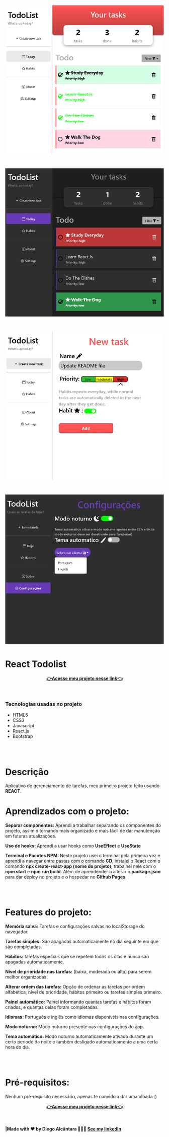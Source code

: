 <h1 align="center">
    <img alt="App no modo padrão" src="./src/assets/readmeAssets/lightMode.png">
</h1>
<h1 align="center">
    <img alt="App no modo noturno" src="./src/assets/readmeAssets/darkMode.png">
</h1>
<h1 align="center">
    <img alt="App no modo noturno" src="./src/assets/readmeAssets/newTaskField.png">
</h1>
<h1 align="center">
    <img alt="App no modo noturno" src="./src/assets/readmeAssets/settingsField.png">
</h1>


# React Todolist

<div align="center"><a align="center" style="font-weight: bold" href="https://alcantara-diego.github.io/todolist/" target="_Blank">👉Acesse meu projeto nesse link👈</a></div>
<br></br>

<div>
<h3>Tecnologias usadas no projeto</h3>
<ul>
<li>HTML5</li>
<li>CSS3</li>
<li>Javascript</li>
<li>React.js</li>
<li>Bootstrap</li>
</ul>
</div>

<br></br>
# Descrição

Aplicativo de gerenciamento de tarefas, meu primeiro projeto feito usando <strong>REACT</strong>. 



# Aprendizados com o projeto:

<strong>Separar componentes: </strong> Aprendi a trabalhar separando os componentes do projeto, assim o tornando mais organizado e mais fácil de dar manutenção em futuras atualizações. 

<strong>Uso de hooks: </strong>Aprendi a usar hooks como <strong>UseEffect</strong> e <strong>UseState</strong>

<strong>Terminal e Pacotes NPM: </strong> Neste projeto usei o terminal pela primeira vez e aprendi a navegar entre pastas com o comando <strong>CD</strong>, instalei o React com o comando <strong>npx create-react-app (nome do projeto)</strong>, trabalhei nele com o <strong>npm start</strong> e <strong>npm run build</strong>. Além de aprendender a alterar o <strong>package.json</strong> para dar deploy no projeto e o hospedar no <strong>Github Pages.</strong> 

<br></br>
# Features do projeto:
 
<strong>Memória salva:</strong> Tarefas e configurações salvas no localStorage do navegador.

<strong>Tarefas simples:</strong> São apagadas automaticamente no dia seguinte em que são completadas.

<strong>Hábitos:</strong> tarefas especiais que se repetem todos os dias e nunca são apagadas automaticamente.

<strong>Nível de prioridade nas tarefas:</strong>  (baixa, moderada ou alta) para serem melhor organizadas.

<strong>Alterar ordem das tarefas:</strong> Opção de ordenar as tarefas por ordem alfabética, nível de prioridade, hábitos primeiro ou tarefas simples primeiro.

<strong>Painel automático:</strong> Painel informando quantas tarefas e hábitos foram criados, e quantas delas foram completadas.

<strong>Idiomas: </strong>  Português e inglês como idiomas disponíveis nas configurações.

<strong>Modo noturno:</strong> Modo noturno presente nas configurações do app.

<strong>Tema automático:</strong> Modo noturno automaticamente ativado durante um certo período da noite e também desligado automaticamente a uma certa hora do dia.
 
 <br></br>
 # Pré-requisitos:

 Nenhum pré-requisito necessário, apenas te convido a dar uma olhada :)

 <div align="center"><a align="center" style="font-weight: bold" href="https://alcantara-diego.github.io/todolist/" target="_Blank">👉Acesse meu projeto nesse link👈</a></div>
<br></br>

<strong>|Made with ❤️ by Diego Alcântara 👨🏽‍💻 <a align="center" style="font-weight: bold" href="https://www.linkedin.com/in/diego-alc%C3%A2ntara-790424235" target="_Blank">See my linkedIn</a></strong>

